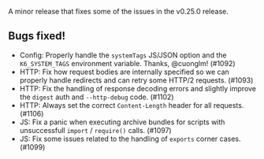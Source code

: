 A minor release that fixes some of the issues in the v0.25.0 release.

## Bugs fixed!

* Config: Properly handle the `systemTags` JS/JSON option and the `K6_SYSTEM_TAGS` environment variable. Thanks, @cuonglm! (#1092)
* HTTP: Fix how request bodies are internally specified so we can properly handle redirects and can retry some HTTP/2 requests. (#1093)
* HTTP: Fix the handling of response decoding errors and slightly improve the `digest` auth and `--http-debug` code. (#1102)
* HTTP: Always set the correct `Content-Length` header for all requests. (#1106)
* JS: Fix a panic when executing archive bundles for scripts with unsuccessfull `import` / `require()` calls. (#1097)
* JS: Fix some issues related to the handling of `exports` corner cases. (#1099)
